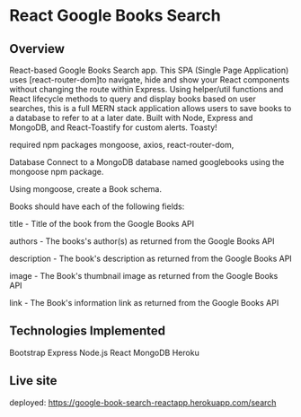 # React Google Books Search

## Overview
React-based Google Books Search app. This SPA (Single Page Application) uses [react-router-dom]to navigate, hide and show your React components without changing the route within Express. Using helper/util functions and React lifecycle methods to query and display books based on user searches, this is a full MERN stack application allows users to save books to a database to refer to at a later date. Built with Node, Express and MongoDB, and React-Toastify for custom alerts. Toasty!

required npm packages
mongoose, axios, react-router-dom, 

Database
Connect to a MongoDB database named googlebooks using the mongoose npm package.

Using mongoose, create a Book schema.

Books should have each of the following fields:

title - Title of the book from the Google Books API

authors - The books's author(s) as returned from the Google Books API

description - The book's description as returned from the Google Books API

image - The Book's thumbnail image as returned from the Google Books API

link - The Book's information link as returned from the Google Books API



## Technologies Implemented
Bootstrap
Express
Node.js
React
MongoDB
Heroku

## Live site
deployed: https://google-book-search-reactapp.herokuapp.com/search
